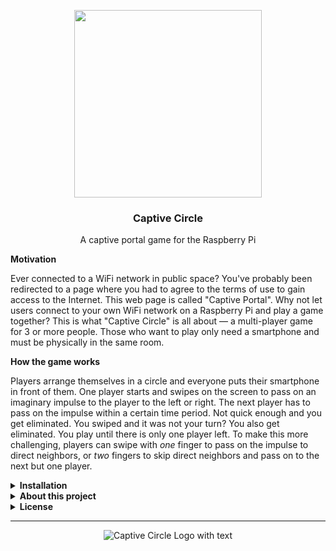 <p align="center">
  <img src="https://user-images.githubusercontent.com/37160523/159823049-125fac89-df4c-4908-a0c3-3c079c05132f.png" width="300px" />
  
  
  
  <h3 align="center">Captive Circle</h3>
  <p align="center">A captive portal game for the Raspberry Pi</p>
</p>

**Motivation**

Ever connected to a WiFi network in public space? You've probably been redirected to a page where you had to agree to the terms of use to gain access to the Internet. This web page is called "Captive Portal". Why not let users connect to your own WiFi network on a Raspberry Pi and play a game together? This is what "Captive Circle" is all about — a multi-player game for 3 or more people. Those who want to play only need a smartphone and must be physically in the same room.

**How the game works**

Players arrange themselves in a circle and everyone puts their smartphone in front of them. One player starts and swipes on the screen to pass on an imaginary impulse to the player to the left or right. The next player has to pass on the impulse within a certain time period. Not quick enough and you get eliminated. You swiped and it was not your turn? You also get eliminated. You play until there is only one player left. To make this more challenging, players can swipe with *one* finger to pass on the impulse to direct neighbors, or *two* fingers to skip direct neighbors and pass on to the next but one player.

<details>
    <summary><strong>Installation</strong></summary>
  
You, in the role of the game master, need a Raspberry Pi where you can install this game. The Raspi serves as an Access Point showing up as WiFi network on the player's smartphone. Once they connect, they get redirected to a web page that is also served on the Raspi (as Node.js Express app).

Run the script to install the game and be ready to go right away. Python is installed by default on a Raspberry Pi, so clone this repository and execute the script via:

<sub>Note that the script needs to run as sudo user. Make sure that you agree with the commands executed beforehand by looking into the `.sh` scripts in the folder `hotspot`.</sub>

```
git clone https://github.com/Splines/raspi-captive-circle.git
python setup.py
```

The setup will guide you through the installation. Something not working? Open an issue.

</details>

<details>
    <summary><strong>About this project</strong></summary>

I wrote this game as a university project in the course "Distributed systems". It was supposed to help me understand how to deal with a client-server architecture and websockets. You are free to fork this project and improve it, just make sure you don't distribute this game as closed source, the community should profit from the changes you've made. I won't be able to continuously maintain this project but will probably answer/fix issues sporadically.

</details>


<details>
    <summary><strong>License</strong></summary>

```
Captive Circle - A group game with a Raspberry Pi serving as Access Point
Copyright (C) 2022 Dominic Plein

This program is free software: you can redistribute it and/or modify
it under the terms of the GNU Affero General Public License as published
by the Free Software Foundation, either version 3 of the License, or
(at your option) any later version.

This program is distributed in the hope that it will be useful,
but WITHOUT ANY WARRANTY; without even the implied warranty of
MERCHANTABILITY or FITNESS FOR A PARTICULAR PURPOSE.  See the
GNU Affero General Public License for more details.

You should have received a copy of the GNU Affero General Public License
along with this program.  If not, see <https://www.gnu.org/licenses/>.
```
</details>


---

<p align="center">
  <img src="https://user-images.githubusercontent.com/37160523/160634131-9c22baf3-0093-4c44-86d6-4269e91367c3.png" alt="Captive Circle Logo with text" />
</p>
